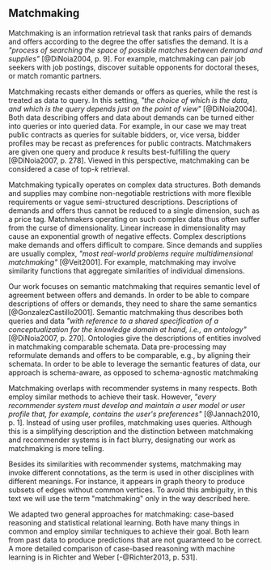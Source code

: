 ## Matchmaking

Matchmaking is an information retrieval task that ranks pairs of demands and offers according to the degree the offer satisfies the demand.
It is a *"process of searching the space of possible matches between demand and supplies"* [@DiNoia2004, p. 9].
For example, matchmaking can pair job seekers with job postings, discover suitable opponents for doctoral theses, or match romantic partners.

<!-- Dual perspective: data vs. query -->

Matchmaking recasts either demands or offers as queries, while the rest is treated as data to query.
In this setting, *"the choice of which is the data, and which is the query depends just on the point of view"* [@DiNoia2004].
Both data describing offers and data about demands can be turned either into queries or into queried data.
For example, in our case we may treat public contracts as queries for suitable bidders, or, vice versa, bidder profiles may be recast as preferences for public contracts.
Matchmakers are given one query and produce $k$ results best-fulfilling the query [@DiNoia2007, p. 278].
Viewed in this perspective, matchmaking can be considered a case of top-$k$ retrieval.

<!-- Complex data -->

Matchmaking typically operates on complex data structures.
Both demands and supplies may combine non-negotiable restrictions with more flexible requirements or vague semi-structured descriptions.
Descriptions of demands and offers thus cannot be reduced to a single dimension, such as a price tag.
Matchmakers operating on such complex data thus often suffer from the curse of dimensionality.
Linear increase in dimensionality may cause an exponential growth of negative effects.
Complex descriptions make demands and offers difficult to compare.
Since demands and supplies are usually complex, *"most real-world problems require multidimensional matchmaking"* [@Veit2001].
For example, matchmaking may involve similarity functions that aggregate similarities of individual dimensions.

<!-- Semantic matchmaking -->

Our work focuses on semantic matchmaking that requires semantic level of agreement between offers and demands.
In order to be able to compare descriptions of offers or demands, they need to share the same semantics [@GonzalezCastillo2001].
Semantic matchmaking thus describes both queries and data *"with reference to a shared specification of a conceptualization for the knowledge domain at hand, i.e., an ontology"* [@DiNoia2007, p. 270].
Ontologies give the descriptions of entities involved in matchmaking comparable schemata.
Data pre-processing may reformulate demands and offers to be comparable, e.g., by aligning their schemata.
In order to be able to leverage the semantic features of data, our approach is schema-aware, as opposed to schema-agnostic matchmaking

<!-- Distinction between matchmaking and recommender systems -->

Matchmaking overlaps with recommender systems in many respects.
Both employ similar methods to achieve their task.
However, *"every recommender system must develop and maintain a user model or user profile that, for example, contains the user's preferences"* [@Jannach2010, p. 1].
Instead of using user profiles, matchmaking uses queries.
Although this is a simplifying description and the distinction between matchmaking and recommender systems is in fact blurry, designating our work as matchmaking is more telling.

<!-- Ambiguity of matchmaking -->

Besides its similarities with recommender systems, matchmaking may invoke different connotations, as the term is used in other disciplines with different meanings.
For instance, it appears in graph theory to produce subsets of edges without common vertices.
To avoid this ambiguity, in this text we will use the term "matchmaking" only in the way described here.

<!--
Calls for tenders are queries.
Matchmaking mediates between offers and demands.
Demand and supply meet

Public contracts ~ history of queries ~ query log

Should we distinguish two phases of matchmaking?
1. Filtering: satisfaction of non-negotiable constraints
2. Ranking: ordering results based on the degree they satisfy the query
-->

<!--
*"Matchmaking is generally defined as the ranking of a set of offers according to a request"* [@Agarwal2005].
*"Matchmaking is an information retrieval task whereby queries (a.k.a. demands) and resources (a.k.a. supplies) are expressed using semi-structured data in the form of advertisements, and task results are ordered (ranked) lists of those resources best fulfilling the query"* [@DiNoia2007, p. 278].
*"the objective of a matchmaking process is to discover best available offers to a given request"* [@DiNoia2007, p. 269]
-->

We adapted two general approaches for matchmaking: case-based reasoning and statistical relational learning.
Both have many things in common and employ similar techniques to achieve their goal.
Both learn from past data to produce predictions that are not guaranteed to be correct.
A more detailed comparison of case-based reasoning with machine learning is in Richter and Weber [-@Richter2013, p. 531].
